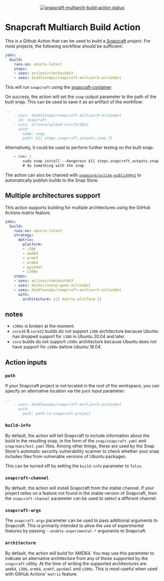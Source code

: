 <p align="center">
  <a href="https://github.com/diddlesnaps/snapcraft-multiarch-action/actions"><img alt="snapcraft-multiarch-build-action status" src="https://github.com/diddlesnaps/snapcraft-multiarch-action/workflows/build-test/badge.svg"></a>
</p>

# Snapcraft Multiarch Build Action

This is a Github Action that can be used to build a
[Snapcraft](https://snapcraft.io) project.  For most projects, the
following workflow should be sufficient:

```yaml
jobs:
  build:
    runs-on: ubuntu-latest
    steps:
    - uses: actions/checkout@v3
    - uses: diddlesnaps/snapcraft-multiarch-action@v1
```

This will run `snapcraft` using the [snapcraft-container](https://hub.docker.com/r/diddledani/snapcraft)

On success, the action will set the `snap` output parameter to the
path of the built snap.  This can be used to save it as an artifact of
the workflow:

```yaml
...
    - uses: diddlesnaps/snapcraft-multiarch-action@v1
      id: snapcraft
    - uses: actions/upload-artifact@v2
      with:
        name: snap
        path: ${{ steps.snapcraft.outputs.snap }}
```

Alternatively, it could be used to perform further testing on the built snap:

```yaml
    - run: |
        sudo snap install --dangerous ${{ steps.snapcraft.outputs.snap }}
        # do something with the snap
```

The action can also be chained with
[`snapcore/action-publish@v1`](https://github.com/snapcore/action-publish)
to automatically publish builds to the Snap Store.


## Multiple architectures support

This action supports building for multiple architectures using
the GitHub Actions matrix feature.

```yaml
jobs:
  build:
    runs-on: ubuntu-latest
    strategy:
      matrix:
        platform:
        - i386
        - amd64
        - armhf
        - arm64
        - ppc64el
        - s390x
    steps:
    - uses: actions/checkout@v3
    - uses: docker/setup-qemu-action@v1
    - uses: diddlesnaps/snapcraft-multiarch-action@v1
      with:
        architecture: ${{ matrix.platform }}
```

notes
-----

* `s390x` is broken at the moment.
* `core20` & `core22` builds do not support `i386` architecture because Ubuntu has dropped support for `i386` in Ubuntu 20.04 and later.
* `core` builds do not support `s390x` architecture because Ubuntu does not have support for `s390x` before Ubuntu 18.04.

## Action inputs

### `path`

If your Snapcraft project is not located in the root of the workspace,
you can specify an alternative location via the `path` input
parameter:

```yaml
...
    - uses: diddlesnaps/snapcraft-multiarch-action@v1
      with:
        path: path-to-snapcraft-project
```

### `build-info`

By default, the action will tell Snapcraft to include information
about the build in the resulting snap, in the form of the
`snap/snapcraft.yaml` and `snap/manifest.yaml` files.  Among other
things, these are used by the Snap Store's automatic security
vulnerability scanner to check whether your snap includes files from
vulnerable versions of Ubuntu packages.

This can be turned off by setting the `build-info` parameter to
`false`.

### `snapcraft-channel`

By default, the action will install Snapcraft from the stable
channel.  If your project relies on a feature not found in the stable
version of Snapcraft, then the `snapcraft-channel` parameter can be
used to select a different channel.

### `snapcraft-args`

The `snapcraft-args` parameter can be used to pass additional
arguments to Snapcraft.  This is primarily intended to allow the use
of experimental features by passing `--enable-experimental-*`
arguments to Snapcraft.

### `architecture`

By default, the action will build for AMD64. You may use this parameter
to indicate an alternative architecture from any of those supported by
the `snapcraft` utility. At the time of writing the supported
architectures are `amd64`, `i386`, `arm64`, `armhf`, `ppc64el` and `s390x`.
This is most-useful when used with GitHub Actions' `matrix` feature.
